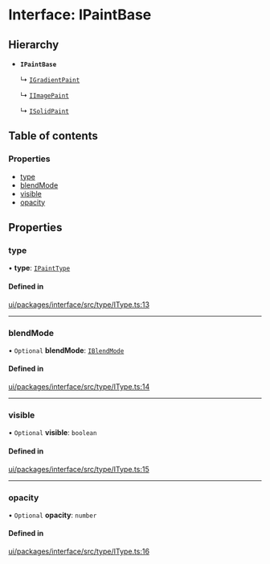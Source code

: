 # Interface: IPaintBase

## Hierarchy

- **`IPaintBase`**

  ↳ [`IGradientPaint`](IGradientPaint.md)

  ↳ [`IImagePaint`](IImagePaint.md)

  ↳ [`ISolidPaint`](ISolidPaint.md)

## Table of contents

### Properties

- [type](IPaintBase.md#type)
- [blendMode](IPaintBase.md#blendmode)
- [visible](IPaintBase.md#visible)
- [opacity](IPaintBase.md#opacity)

## Properties

### type

• **type**: [`IPaintType`](../modules.md#ipainttype)

#### Defined in

[ui/packages/interface/src/type/IType.ts:13](https://github.com/leaferjs/leafer-ui/blob/6deed4d/packages/interface/src/type/IType.ts#L13)

___

### blendMode

• `Optional` **blendMode**: [`IBlendMode`](../modules.md#iblendmode)

#### Defined in

[ui/packages/interface/src/type/IType.ts:14](https://github.com/leaferjs/leafer-ui/blob/6deed4d/packages/interface/src/type/IType.ts#L14)

___

### visible

• `Optional` **visible**: `boolean`

#### Defined in

[ui/packages/interface/src/type/IType.ts:15](https://github.com/leaferjs/leafer-ui/blob/6deed4d/packages/interface/src/type/IType.ts#L15)

___

### opacity

• `Optional` **opacity**: `number`

#### Defined in

[ui/packages/interface/src/type/IType.ts:16](https://github.com/leaferjs/leafer-ui/blob/6deed4d/packages/interface/src/type/IType.ts#L16)
